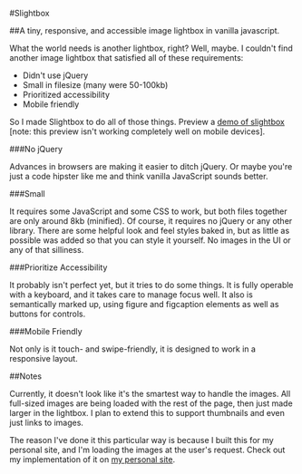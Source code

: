 #Slightbox

##A tiny, responsive, and accessible image lightbox in vanilla javascript.

What the world needs is another lightbox, right? Well, maybe. I couldn't find another image lightbox that satisfied all of these requirements:

- Didn't use jQuery
- Small in filesize (many were 50-100kb)
- Prioritized accessibility
- Mobile friendly

So I made Slightbox to do all of those things. Preview a [demo of slightbox](https://rawgit.com/thebarrytone/slightbox/master/index.html) [note: this preview isn't working completely well on mobile devices].

###No jQuery

Advances in browsers are making it easier to ditch jQuery. Or maybe you're just a code hipster like me and think vanilla JavaScript sounds better.

###Small

It requires some JavaScript and some CSS to work, but both files together are only around 8kb (minified). Of course, it requires no jQuery or any other library. There are some helpful look and feel styles baked in, but as little as possible was added so that you can style it yourself. No images in the UI or any of that silliness.

###Prioritize Accessibility

It probably isn't perfect yet, but it tries to do some things. It is fully operable with a keyboard, and it takes care to manage focus well. It also is semantically marked up, using figure and figcaption elements as well as buttons for controls.

###Mobile Friendly

Not only is it touch- and swipe-friendly, it is designed to work in a responsive layout. 

##Notes

Currently, it doesn't look like it's the smartest way to handle the images. All full-sized images are being loaded with the rest of the page, then just made larger in the lightbox. I plan to extend this to support thumbnails and even just links to images. 

The reason I've done it this particular way is because I built this for my personal site, and I'm loading the images at the user's request. Check out my implementation of it on [my personal site](http://barrytsmith.com).
